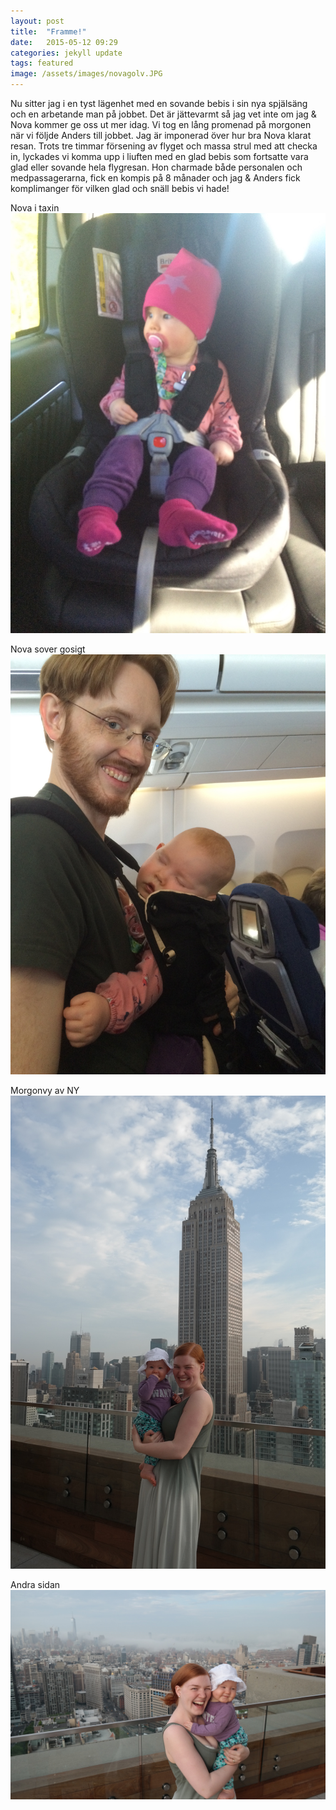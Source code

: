```yaml
---
layout: post
title:  "Framme!"
date:   2015-05-12 09:29
categories: jekyll update
tags: featured
image: /assets/images/novagolv.JPG
---
```

Nu sitter jag i en tyst lägenhet med en sovande bebis i sin nya spjälsäng och en arbetande man på jobbet. Det är jättevarmt så jag vet inte om jag & Nova kommer ge oss ut mer idag. Vi tog en lång promenad på morgonen när vi följde Anders till jobbet. Jag är imponerad över hur bra Nova klarat resan. Trots tre timmar försening av flyget och massa strul med att checka in, lyckades vi komma upp i liuften med en glad bebis som fortsatte vara glad eller sovande hela flygresan. Hon charmade både personalen och medpassagerarna, fick en kompis på 8 månader och jag & Anders fick komplimanger för vilken glad och snäll bebis vi hade! 

Nova i taxin![Bebis på väg!](/assets/images/bebispavag.JPG "Nova")

Nova sover gosigt![Bebis på planet](/assets/images/sele.JPG "Nova")

Morgonvy av NY![På taket på huset vi bor i](/assets/images/taket1.JPG "tak")

Andra sidan![Mer morgonbilder från taket](/assets/images/taket2.JPG "tak")
